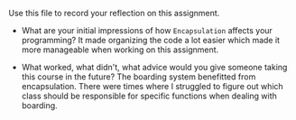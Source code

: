 Use this file to record your reflection on this assignment.

- What are your initial impressions of how `Encapsulation` affects your programming?
It made organizing the code a lot easier which made it more manageable when working on this assignment. 

- What worked, what didn't, what advice would you give someone taking this course in the future?
The boarding system benefitted from encapsulation. There were times where I struggled to figure out which class should be responsible for specific functions when dealing with boarding.